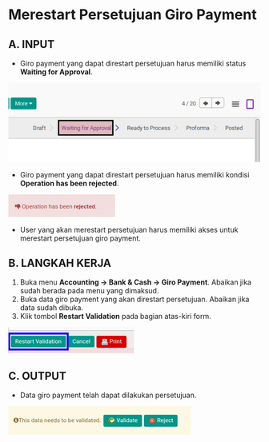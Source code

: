 # Merestart Persetujuan Giro Payment

## A. INPUT

* Giro payment yang dapat direstart persetujuan harus memiliki status **Waiting for Approval**.

![](../../img/giro-payment/status-waiting-for-approval.png)

* Giro payment yang dapat direstart persetujuan harus memiliki kondisi **Operation has been rejected**.

![](../../img/giro-payment/output-ditolak.png)

* User yang akan merestart persetujuan harus memiliki akses untuk merestart persetujuan giro payment.

## B. LANGKAH KERJA

1. Buka menu **Accounting -> Bank & Cash -> Giro Payment**. Abaikan jika sudah berada pada menu yang dimaksud.
2. Buka data giro payment yang akan direstart persetujuan. Abaikan jika data sudah dibuka.
3. Klik tombol **Restart Validation** pada bagian atas-kiri form.

![](../../img/giro-payment/tombol-restart-validation.png)

## C. OUTPUT

* Data giro payment telah dapat dilakukan persetujuan.

![](../../img/giro-payment/output-restart-persetujuan.png)

